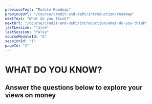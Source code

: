```yaml
---
previousText: "Module Roadmap"
previousUrl: "/course/credit-and-debt/introduction/roadmap"
nextText: "What do you think?"
nextUrl: "/course/credit-and-debt/introduction/what-do-you-think"
lastLession: "false"
lastSession: "false"
courseModuleId: "6"
sessionId: "1"
pageId: "2"
---
```



# WHAT DO YOU KNOW?

## Answer the questions below to explore your views on money

